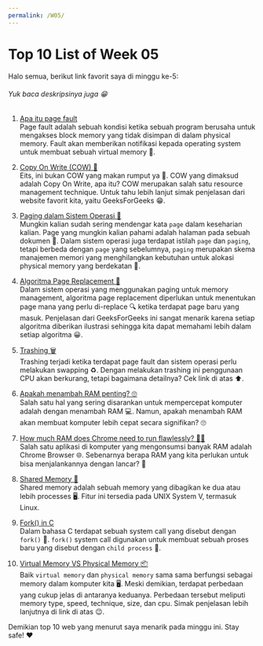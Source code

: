 ```yaml
---
permalink: /W05/
---
```


# Top 10 List of Week 05

Halo semua, berikut link favorit saya di minggu ke-5:

###### Yuk baca deskripsinya juga 😁

1. [Apa itu page fault](https://techterms.com/definition/page_fault)<br>
Page fault adalah sebuah kondisi ketika sebuah program berusaha untuk mengakses block memory yang tidak disimpan di dalam physical memory. Fault akan memberikan notifikasi kepada operating system untuk membuat sebuah virtual memory 💾.

2. [Copy On Write (COW) 💾](https://www.geeksforgeeks.org/copy-on-write/)<br>
Eits, ini bukan COW yang makan rumput ya 🐄. COW yang dimaksud adalah Copy On Write, apa itu? COW merupakan salah satu resource management technique. Untuk tahu lebih lanjut simak penjelasan dari website favorit kita, yaitu GeeksForGeeks 😁.

3. [Paging dalam Sistem Operasi 📃](https://www.geeksforgeeks.org/paging-in-operating-system/)<br>
Mungkin kalian sudah sering mendengar kata `page` dalam keseharian kalian. Page yang mungkin kalian pahami adalah halaman pada sebuah dokumen 📄. Dalam sistem operasi juga terdapat istilah `page` dan `paging`, tetapi berbeda dengan `page` yang sebelumnya, `paging` merupakan skema manajemen memori yang menghilangkan kebutuhan untuk alokasi physical memory yang berdekatan 👫.

4. [Algoritma Page Replacement 🔄](https://www.geeksforgeeks.org/page-replacement-algorithms-in-operating-systems/)<br>
Dalam sistem operasi yang menggunakan paging untuk memory management, algoritma page replacement diperlukan untuk menentukan page mana yang perlu di-replace 🔍 ketika terdapat page baru yang masuk. Penjelasan dari GeeksForGeeks ini sangat menarik karena setiap algoritma diberikan ilustrasi sehingga kita dapat memahami lebih dalam setiap algoritma 😀.

5. [Trashing 🗑](https://www.thecrazyprogrammer.com/2019/02/thrashing-in-operating-system-os.html)<br>
Trashing terjadi ketika terdapat page fault dan sistem operasi perlu melakukan swapping ♻. Dengan melakukan trashing ini penggunaan CPU akan berkurang, tetapi bagaimana detailnya? Cek link di atas ⬆.

6. [Apakah menambah RAM penting? 🙄](https://computer.howstuffworks.com/question175.htm)<br>
Salah satu hal yang sering disarankan untuk mempercepat komputer adalah dengan menambah RAM 💻. Namun, apakah menambah RAM akan membuat komputer lebih cepat secara signifikan? 🙄

7. [How much RAM does Chrome need to run flawlessly? 🏃‍♂️](https://www.quora.com/How-much-RAM-does-Chrome-need-to-run-flawlessly)<br>
Salah satu aplikasi di komputer yang mengonsumsi banyak RAM adalah Chrome Browser 🌐. Sebenarnya berapa RAM yang kita perlukan untuk bisa menjalankannya dengan lancar? 🤨

8. [Shared Memory 👫](https://www.csl.mtu.edu/cs4411.ck/www/NOTES/process/shm/what-is-shm.html)<br>
Shared memory adalah sebuah memory yang dibagikan ke dua atau lebih processes 🖥. Fitur ini tersedia pada UNIX System V, termasuk Linux.

9. [Fork() in C](https://www.geeksforgeeks.org/fork-system-call/)<br>
Dalam bahasa C terdapat sebuah system call yang disebut dengan `fork()` 🍴. `fork()` system call digunakan untuk membuat sebuah proses baru yang disebut dengan `child process` 🧒.

10. [Virtual Memory VS Physical Memory 📦](https://pediaa.com/what-is-the-difference-between-physical-and-virtual-memory/)<br>
Baik `virtual memory` dan `physical memory` sama sama berfungsi sebagai memory dalam komputer kita 🖥. Meski demikian, terdapat perbedaan yang cukup jelas di antaranya keduanya. Perbedaan tersebut meliputi memory type, speed, technique, size, dan cpu. Simak penjelasan lebih lanjutnya di link di atas 😉.



Demikian top 10 web yang menurut saya menarik pada minggu ini.
Stay safe! :heart:
